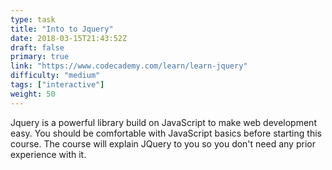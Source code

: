 ```yaml
---
type: task
title: "Into to Jquery"
date: 2018-03-15T21:43:52Z
draft: false
primary: true
link: "https://www.codecademy.com/learn/learn-jquery"
difficulty: "medium"
tags: ["interactive"]
weight: 50
---
```


Jquery is a powerful library build on JavaScript to make web development easy.
You should be comfortable with JavaScript basics before starting this course.
The course will explain JQuery to you so you don't need any prior experience with it.